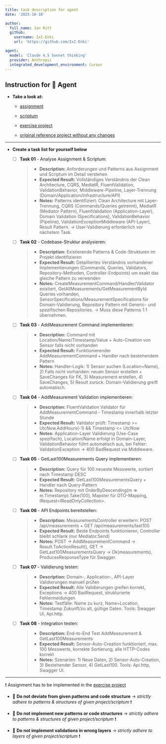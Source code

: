 ```yaml
---
title: task description for agent
date: '2025-10-18'

author:
  full_name: Jan Ritt
  github:
    username: IxI-Enki
    url: 'https://github.com/IxI-Enki'

agent:
  model: 'Claude 4.5 Sonnet thinking'
  provider: Anthropic
  integrated_development_environment: Cursor
---
```


<!-- markdownlint-disable MD033 -->

## Instruction for 🤖 Agent

- **Take a look at:**

  - [assignment](files/angabe/angabe_moodle_wmc_05_middleware.md)

  - [scriptum](files/angabe/scriptum_wmc_05_jan.md)

  - [exercise project](clean_architecture_05_validation_with_middleware)

  - [original reference project without any changes](<files/angabe/01_5_CleanArchitecture Validation mit Middleware - Template>)

---

- **Create a task list for yourself below**

  - [ ] **Task 01** - Analyse Assignment & Scriptum:
    > - **Description:** Anforderungen und Patterns aus Assignment und Scriptum im Detail verstehen
    > - **Expected Result:** Vollständiges Verständnis der Clean Architecture, CQRS, MediatR, FluentValidation, ValidationBehavior, Middleware-Pipeline, Layer-Trennung (Domain/Application/Infrastructure/API)
    > - **Notes:** Patterns identifiziert: Clean Architecture mit Layer-Trennung, CQRS (Commands/Queries getrennt), MediatR (Mediator Pattern), FluentValidation (Application-Layer), Domain Validation (Specifications), ValidationBehavior (Pipeline), ValidationExceptionMiddleware (API-Layer), Result<T> Pattern. → User-Validierung erforderlich vor nächstem Task.

  - [ ] **Task 02** - Codebase-Struktur analysieren:
    > - **Description:** Existierende Patterns & Code-Strukturen im Projekt identifizieren
    > - **Expected Result:** Detailliertes Verständnis vorhandener Implementierungen (Commands, Queries, Validators, Repository-Methoden, Controller-Endpoints) um exakt das gleiche Pattern zu verwenden
    > - **Notes:** CreateMeasurementCommand/Handler/Validator existiert, GetAllMeasurements/GetMeasurementById Queries vorhanden, SensorSpecifications/MeasurementSpecifications für Domain-Validierung, Repository Pattern mit Generic- und spezifischen Repositories. → Muss diese Patterns 1:1 übernehmen.

  - [ ] **Task 03** - AddMeasurement Command implementieren:
    > - **Description:** Command mit Location/Name/Timestamp/Value + Auto-Creation von Sensor falls nicht vorhanden
    > - **Expected Result:** Funktionierender AddMeasurementCommand + Handler nach bestehendem Pattern
    > - **Notes:** Handler-Logik: 1) Sensor suchen (Location+Name), 2) Falls nicht vorhanden: neuen Sensor erstellen + SaveChanges für FK, 3) Measurement erstellen, 4) SaveChanges, 5) Result<GetMeasurementDto> zurück. Domain-Validierung greift automatisch.

  - [ ] **Task 04** - AddMeasurement Validation implementieren:
    > - **Description:** FluentValidation Validator für AddMeasurementCommand - Timestamp innerhalb letzter Stunde
    > - **Expected Result:** Validator prüft: Timestamp >= UtcNow.AddHours(-1) && Timestamp <= UtcNow
    > - **Notes:** Application-Layer Validierung (Use-Case spezifisch), Location/Name erfolgt in Domain-Layer, ValidationBehavior führt automatisch aus, bei Fehler: ValidationException → 400 BadRequest via Middleware.

  - [ ] **Task 05** - GetLast100Measurements Query implementieren:
    > - **Description:** Query für 100 neueste Messwerte, sortiert nach Timestamp DESC
    > - **Expected Result:** GetLast100MeasurementsQuery + Handler nach Query-Pattern
    > - **Notes:** Repository mit OrderByDescending(m => m.Timestamp).Take(100), Mapster für DTO-Mapping, IRequest<IReadOnlyCollection<GetMeasurementDto>>.

  - [ ] **Task 06** - API Endpoints bereitstellen:
    > - **Description:** MeasurementsController erweitern: POST /api/measurements + GET /api/measurements/last100
    > - **Expected Result:** Beide Endpoints funktionieren, Controller bleibt schlank (nur Mediator.Send)
    > - **Notes:** POST → AddMeasurementCommand → Result.ToActionResult(), GET → GetLast100MeasurementsQuery → Ok(measurements), ProducesResponseType für Swagger.

  - [ ] **Task 07** - Validierung testen:
    > - **Description:** Domain-, Application-, API-Layer Validierungen manuell prüfen
    > - **Expected Result:** Alle Validierungen greifen korrekt, Exceptions → 400 BadRequest, strukturierte Fehlermeldungen
    > - **Notes:** Testfälle: Name zu kurz, Name=Location, Timestamp Zukunft/zu alt, gültige Daten. Tools: Swagger UI, Api.http.

  - [ ] **Task 08** - Integration testen:
    > - **Description:** End-to-End Test AddMeasurement & GetLast100Measurements
    > - **Expected Result:** Sensor-Auto-Creation funktioniert, max. 100 Messwerte, korrekte Sortierung, alle HTTP-Codes korrekt
    > - **Notes:** Szenarien: 1) Neue Daten, 2) Sensor-Auto-Creation, 3) Bestehender Sensor, 4) GetLast100. Tools: Api.http, Swagger UI.

---
  
❗ Assignment has to be implemented in the [exercise project](clean_architecture_05_validation_with_middleware)

- 🛑 **Do not deviate from given patterns and code structure** → *strictly adhere to patterns & structures of given project/scriptum* ❗

- 🛑 **Do not implement new patterns or code structures** → *strictly adhere to patterns & structures of given project/scriptum* ❗

- 🛑 **Do not implement validations in wrong layers** → *strictly adhere to layers of given project/scriptum* ❗
